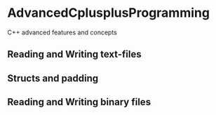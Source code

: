 # AdvancedCplusplusProgramming
C++ advanced features and concepts

## Reading and Writing text-files
## Structs and padding
## Reading and Writing binary files
